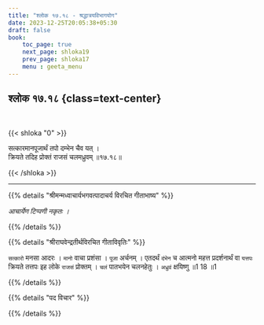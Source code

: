 ```yaml
---
title: "श्लोक १७.१८ - श्रद्धात्रयविभागयोग"
date: 2023-12-25T20:05:38+05:30
draft: false
book:
    toc_page: true
    next_page: shloka19
    prev_page: shloka17
    menu : geeta_menu
---
```




## श्लोक १७.१८ {class=text-center}

<br/>

{{< shloka  "0"  >}}

सत्कारमानपूजार्थं तपो दम्भेन चैव यत् ।  
क्रियते तदिह प्रोक्तं राजसं चलमध्रुवम् ॥१७.१८॥

{{< /shloka >}}

---


{{% details "श्रीमन्मध्वाचार्यभगवत्पादाचर्य विरचित  गीताभाष्य" %}}

*आचार्येण टिप्पणी नकृतः ।*

{{% /details %}}



{{% details "श्रीराघवेन्द्रतीर्थविरचित गीताविवृतिः" %}}

`सत्कारो` मनसा आदरः । `मानो` वाचा प्रशंसा । `पूजा` 
अर्चनम्‌ । एतदर्थं `दंभेन` च आत्मनो महत्त प्रदर्शनार्थं
वा `यत्तपः` क्रियते तत्तपः इह लोके `राजसं` प्रोक्तम्‌ । `चलं`
पातभयेन चलनहेतुः । `अध्रुवं` क्षयिष्णु ॥1 18 ॥1

{{% /details %}}



{{% details "पद विचार" %}}


{{% /details %}}
